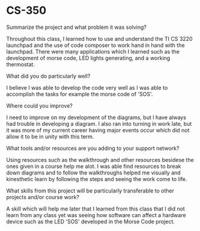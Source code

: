 # CS-350


Summarize the project and what problem it was solving?

Throughout this class, I learned how to use and understand the TI CS 3220 launchpad and the use of code composer to work hand in hand with the launchpad. There were many 
applications which I learned such as the development of morse code, LED lights generating, and a working thermostat. 

What did you do particularly well?

I believe I was able to develop the code very well as I was able to accomplish the tasks for example the morse code of 'SOS'. 

Where could you improve?

I need to improve on my development of the diagrams, but I have always had trouble in developing a diagram. I also ran into turning in work late, but it was more of my current 
career having major events occur which did not allow it to be in unity with this term.

What tools and/or resources are you adding to your support network?

Using resources such as the walkthrough and other resources besidese the ones given in a course help me alot. I was able find resources to break down diagrams and to follow the 
walkthroughs helped me visually and kinesthetic learn by following the steps and seeing the work come to life.

What skills from this project will be particularly transferable to other projects and/or course work?

A skill which will help me later that I learned from this class that I did not learn from any class yet was seeing how software can affect a hardware device such as the LED 'SOS'
developed in the Morse Code project.
